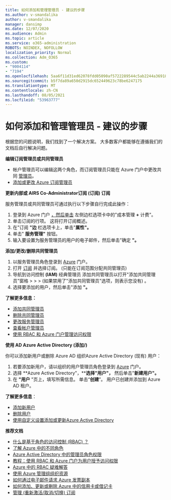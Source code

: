 ```yaml
---
title: 如何添加和管理管理员 - 建议的步骤
ms.author: v-smandalika
author: v-smandalika
manager: dansimp
ms.date: 12/07/2020
ms.audience: Admin
ms.topic: article
ms.service: o365-administration
ROBOTS: NOINDEX, NOFOLLOW
localization_priority: Normal
ms.collection: Adm_O365
ms.custom:
- "9004114"
- "7194"
ms.openlocfilehash: 5aa6f11d31ed62078fdd05090af5722289544c5ab2244a369182f4e0f9214183
ms.sourcegitcommit: b5f7da89a650d2915dc652449623c78be6247175
ms.translationtype: MT
ms.contentlocale: zh-CN
ms.lasthandoff: 08/05/2021
ms.locfileid: "53963777"
---
```

# <a name="how-to-add-and-manage-administrators---recommended-steps"></a>如何添加和管理管理员 - 建议的步骤

根据您的问题说明，我们找到了一个解决方案。 大多数客户都能够在遵循我们的文档后自行解决问题。

**编辑订阅管理员或共同管理员**

- 帐户管理员可以编辑这两个角色，而订阅管理员只能在 Azure 门户中更改共同 [管理员](https://ms.portal.azure.com/#home)。
- [添加或更改 Azure 订阅管理员](https://docs.microsoft.com/azure/cost-management-billing/manage/add-change-subscription-administrator)

**更新内部或 AIRS Co-Administrator订阅 (订阅) 订阅**

服务管理员或共同管理员可通过执行以下步骤自行完成此操作：

1. 登录到 Azure 门户 [，然后单击](https://ms.portal.azure.com/#home) 左侧边栏选项卡中的"成本管理 **+** 计费"。
2. 单击订阅的行项。 这将打开订阅概述。
3. 在"订阅 **"边** 栏选项卡上，单击"**属性"。** 
4. 单击" **服务管理"** 按钮。
5. 输入要设置为服务管理员的用户的电子邮件，然后单击"确定 **"。**

**添加/更改/删除共同管理员**

1. 以服务管理员角色登录到 [Azure](https://ms.portal.azure.com/#home) 门户。
2. 打开 [订阅](https://ms.portal.azure.com/#blade/Microsoft_Azure_Billing/SubscriptionsBlade) 并选择订阅。  (只能在订阅范围分配共同管理员) 
3. 导航到访问控制 **(IAM)** 经典管理员 添加共同管理员以打开"添加共同管理员"窗格  >    >    >   (如果禁用了"添加共同管理员"选项，则表示您没有) 。
4. 选择要添加的用户，然后单击"添加 **"。**

**了解更多信息：**
- [添加共同管理员](https://docs.microsoft.com/azure/role-based-access-control/classic-administrators)
- [删除共同管理员](https://docs.microsoft.com/azure/role-based-access-control/classic-administrators)
- [更改服务管理员](https://docs.microsoft.com/azure/role-based-access-control/classic-administrators)
- [查看帐户管理员](https://docs.microsoft.com/azure/role-based-access-control/classic-administrators)
- [使用 RBAC 和 Azure 门户管理访问权限](https://docs.microsoft.com/azure/role-based-access-control/role-assignments-portal)

**使用 AD Azure Active Directory (添加/)**

你可以添加新用户或删除 Azure AD 组织Azure Active Directory (现有) 用户：

1. 若要添加新用户，请以组织的用户管理员角色登录到 [Azure](https://ms.portal.azure.com/#home) 门户。
2. 选择 **Azure Active Directory"，****选择"用户"，** 然后单击"**新建用户"。**
3. 在 **"用户** "页上，填写所需信息。 单击“**创建**”。 用户已创建并添加到 Azure AD 租户。

**了解更多信息**：

- [添加新用户](https://docs.microsoft.com/azure/active-directory/fundamentals/add-users-azure-active-directory)
- [删除用户](https://docs.microsoft.com/azure/active-directory/fundamentals/add-users-azure-active-directory)
- [使用自定义设置添加或更新Azure Active Directory](https://docs.microsoft.com/azure/active-directory/fundamentals/active-directory-users-profile-azure-portal)

**推荐文档**

- [什么是基于角色的访问控制 (RBAC) ？](https://docs.microsoft.com/azure/role-based-access-control/overview)
- [了解 Azure 中的不同角色](https://docs.microsoft.com/azure/role-based-access-control/rbac-and-directory-admin-roles)
- [Azure Active Directory 中的管理员角色权限](https://docs.microsoft.com/azure/active-directory/roles/permissions-reference)
- [教程：使用 RBAC 和 Azure 门户为用户授予访问权限](https://docs.microsoft.com/azure/role-based-access-control/quickstart-assign-role-user-portal)
- [Azure 中的 RBAC 疑难解答](https://docs.microsoft.com/azure/role-based-access-control/troubleshooting)
- [使用 Azure 管理组组织资源](https://docs.microsoft.com/azure/governance/management-groups/overview)
- [如何通过电子邮件请求 Azure 发票副本](https://azure.microsoft.com/en-us/blog/azure-email-invoices/)
- [如何添加、更新或删除 Azure 中的信用卡或借记卡](https://docs.microsoft.com/azure/cost-management-billing/manage/change-credit-card)
- [管理 (重新激活/取消/切换) 订阅](https://docs.microsoft.com/azure/cost-management-billing/manage/subscription-disabled)



